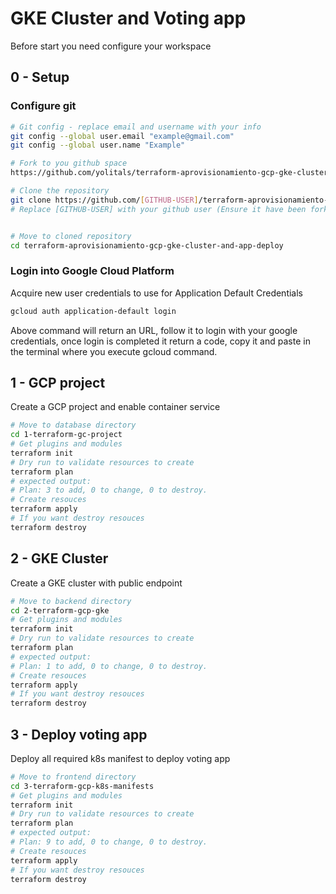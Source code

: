 # GKE Cluster and Voting app

Before start you need configure your workspace

## 0 - Setup

### Configure git

```sh
# Git config - replace email and username with your info
git config --global user.email "example@gmail.com"
git config --global user.name "Example"

# Fork to you github space
https://github.com/yolitals/terraform-aprovisionamiento-gcp-gke-cluster-and-app-deploy.git

# Clone the repository
git clone https://github.com/[GITHUB-USER]/terraform-aprovisionamiento-gcp-gke-cluster-and-app-deploy.git
# Replace [GITHUB-USER] with your github user (Ensure it have been forked).


# Move to cloned repository
cd terraform-aprovisionamiento-gcp-gke-cluster-and-app-deploy

```

### Login into Google Cloud Platform

Acquire new user credentials to use for Application Default Credentials

```sh
gcloud auth application-default login
```

Above command will return an URL, follow it to login with your google credentials, once login is completed it return a code, copy it and paste in the terminal where you execute gcloud command.

## 1 - GCP project

Create a GCP project and enable container service

```sh
# Move to database directory
cd 1-terraform-gc-project
# Get plugins and modules
terraform init
# Dry run to validate resources to create
terraform plan
# expected output:
# Plan: 3 to add, 0 to change, 0 to destroy.
# Create resouces
terraform apply
# If you want destroy resouces
terraform destroy
```

## 2 - GKE Cluster

Create a GKE cluster with public endpoint

```sh
# Move to backend directory
cd 2-terraform-gcp-gke
# Get plugins and modules
terraform init
# Dry run to validate resources to create
terraform plan
# expected output:
# Plan: 1 to add, 0 to change, 0 to destroy.
# Create resouces
terraform apply
# If you want destroy resouces
terraform destroy
```

## 3 - Deploy voting app

Deploy all required k8s manifest to deploy voting app

```sh
# Move to frontend directory
cd 3-terraform-gcp-k8s-manifests
# Get plugins and modules
terraform init
# Dry run to validate resources to create
terraform plan
# expected output:
# Plan: 9 to add, 0 to change, 0 to destroy.
# Create resouces
terraform apply
# If you want destroy resouces
terraform destroy
```
